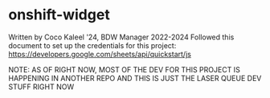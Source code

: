 # onshift-widget
Written by Coco Kaleel '24, BDW Manager 2022-2024
Followed this document to set up the credentials for this project: https://developers.google.com/sheets/api/quickstart/js

NOTE: AS OF RIGHT NOW, MOST OF THE DEV FOR THIS PROJECT IS HAPPENING IN ANOTHER REPO AND THIS IS JUST THE LASER QUEUE DEV STUFF RIGHT NOW